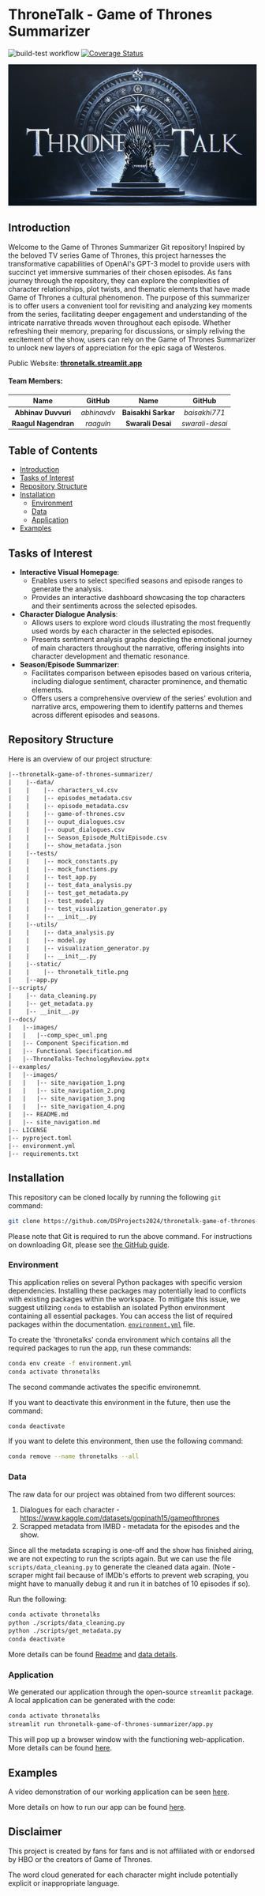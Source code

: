 # ThroneTalk - Game of Thrones Summarizer
![build-test workflow](https://github.com/DSProjects2024/thronetalk-game-of-thrones-summarizer/actions/workflows/build_test.yml/badge.svg)
[![Coverage Status](https://coveralls.io/repos/github/DSProjects2024/thronetalk-game-of-thrones-summarizer/badge.svg)](https://coveralls.io/github/DSProjects2024/thronetalk-game-of-thrones-summarizer)


![](./thronetalk-game-of-thrones-summarizer/static/thronetalk_title.png)


<a id="introduction"></a>
## Introduction
Welcome to the Game of Thrones Summarizer Git repository! Inspired by the beloved TV series Game of Thrones, this project harnesses the transformative capabilities of OpenAI's GPT-3 model to provide users with succinct yet immersive summaries of their chosen episodes. As fans journey through the repository, they can explore the complexities of character relationships, plot twists, and thematic elements that have made Game of Thrones a cultural phenomenon. The purpose of this summarizer is to offer users a convenient tool for revisiting and analyzing key moments from the series, facilitating deeper engagement and understanding of the intricate narrative threads woven throughout each episode. Whether refreshing their memory, preparing for discussions, or simply reliving the excitement of the show, users can rely on the Game of Thrones Summarizer to unlock new layers of appreciation for the epic saga of Westeros.

Public Website: **[thronetalk.streamlit.app](https://thronetalk-summarizer.streamlit.app/)**


#### Team Members:
| Name | GitHub | Name | GitHub |
|:------:|:------:|:------:|:------:|
| **Abhinav Duvvuri** | *abhinavdv*| **Baisakhi Sarkar** | *baisakhi771* |
| **Raagul Nagendran** | *raaguln* | **Swarali Desai** | *swarali-desai* |

## Table of Contents
* [Introduction](#introduction)
* [Tasks of Interest](#tasks-of-interest)
* [Repository Structure](#repository-structure)
* [Installation](#installation)
  * [Environment](#environment)
  * [Data](#data)
  * [Application](#application)
* [Examples](#examples)

<a id="tasks-of-interest"></a>
## Tasks of Interest
- **Interactive Visual Homepage**:
  - Enables users to select specified seasons and episode ranges to generate the analysis.
  - Provides an interactive dashboard showcasing the top characters and their sentiments across the selected episodes.
- **Character Dialogue Analysis**:
  - Allows users to explore word clouds illustrating the most frequently used words by each character in the selected episodes.
  - Presents sentiment analysis graphs depicting the emotional journey of main characters throughout the narrative, offering insights into character development and thematic resonance.
- **Season/Episode Summarizer**:
  - Facilitates comparison between episodes based on various criteria, including dialogue sentiment, character prominence,  and thematic elements.
  - Offers users a comprehensive overview of the series' evolution and narrative arcs, empowering them to identify patterns and themes across different episodes and seasons.


<a id="repository-structure"></a>
## Repository Structure
Here is an overview of our project structure:
```
|--thronetalk-game-of-thrones-summarizer/
|    |--data/
|    |    |-- characters_v4.csv
|    |    |-- episodes_metadata.csv
|    |    |-- episode_metadata.csv
|    |    |-- game-of-thrones.csv
|    |    |-- ouput_dialogues.csv
|    |    |-- ouput_dialogues.csv
|    |    |-- Season_Episode_MultiEpisode.csv
|    |    |-- show_metadata.json
|    |--tests/
|    |    |-- mock_constants.py
|    |    |-- mock_functions.py
|    |    |-- test_app.py
|    |    |-- test_data_analysis.py
|    |    |-- test_get_metadata.py
|    |    |-- test_model.py
|    |    |-- test_visualization_generator.py
|    |    |-- __init__.py
|    |--utils/
|    |    |-- data_analysis.py
|    |    |-- model.py
|    |    |-- visualization_generator.py
|    |    |-- __init__.py
|    |--static/
|    |    |-- thronetalk_title.png
|    |--app.py
|--scripts/
|    |-- data_cleaning.py
|    |-- get_metadata.py
|    |-- __init__.py
|--docs/
|   |--images/
|   |   |--comp_spec_uml.png
|   |-- Component Specification.md
|   |-- Functional Specification.md
|   |--ThroneTalks-TechnologyReview.pptx
|--examples/
|   |--images/
|   |   |-- site_navigation_1.png
|   |   |-- site_navigation_2.png
|   |   |-- site_navigation_3.png
|   |   |-- site_navigation_4.png
|   |-- README.md
|   |-- site_navigation.md
|-- LICENSE
|-- pyproject.toml
|-- environment.yml
|-- requirements.txt

```

<a id="installation"></a>
## Installation

This repository can be cloned locally by running the following `git` command:
```bash
git clone https://github.com/DSProjects2024/thronetalk-game-of-thrones-summarizer.git
```
Please note that Git is required to run the above command. For instructions on downloading Git, please see [the GitHub guide](https://github.com/git-guides/install-git).

<a id="environment"></a>
### Environment
This application relies on several Python packages with specific version dependencies. Installing these packages may potentially lead to conflicts with existing packages within the workspace. To mitigate this issue, we suggest utilizing `conda` to establish an isolated Python environment containing all essential packages. You can access the list of required packages within the documentation. [`environment.yml`](./environment.yml) file.

To create the 'thronetalks' conda environment which contains all the required packages to run the app, run these commands:

```bash
conda env create -f environment.yml
conda activate thronetalks
```
The second commande activates the specific environemnt.


If you want to deactivate this environment in the future, then use the command:
```bash
conda deactivate
```

If you want to delete this environment, then use the following command:
```bash
conda remove --name thronetalks --all
```

<a id="data"></a>
### Data
The raw data for our project was obtained from two different sources:

1. Dialogues for each character - https://www.kaggle.com/datasets/gopinath15/gameofthrones
2. Scrapped metadata from IMBD - metadata for the episodes and the show.

Since all the metadata scraping is one-off and the show has finished airing, we are not expecting to run the scripts again. But we can use the file `scripts/data_cleaning.py` to generate the cleaned data again. (Note - scraper might fail because of IMDb's efforts to prevent web scraping, you might have to manually debug it and run it in batches of 10 episodes if so).

Run the following:
```bash
conda activate thronetalks
python ./scripts/data_cleaning.py
python ./scripts/get_metadata.py
conda deactivate
```
More details can be found [Readme](./scripts/README.md) and [data details](./examples/data.ipynb).

<a id="application"></a>
### Application
We generated our application through the open-source `streamlit` package. A local application can be generated with the code:
```bash
conda activate thronetalks
streamlit run thronetalk-game-of-thrones-summarizer/app.py
```
This will pop up a browser window with the functioning web-application.
More details can be found [here](./examples/README.md).

<a id="examples"></a>
## Examples
A video demonstration of our working application can be seen [here](https://drive.google.com/file/d/1ns3LBZTvtw00qaH_RWThXGwe9duF2EDC/view?usp=sharing).

More details on how to run our app can be found [here](./examples/README.md).

## Disclaimer
This project is created by fans for fans and is not affiliated with or endorsed by HBO or the creators of Game of Thrones.

The word cloud generated for each character might include potentially explicit or inappropriate language.
